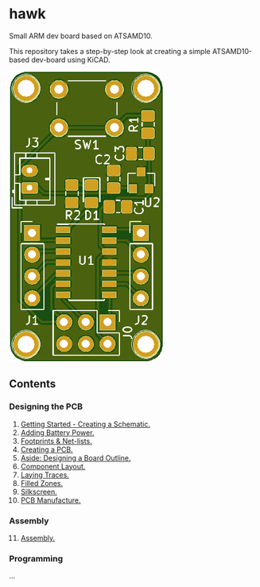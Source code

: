 # hawk
Small ARM dev board based on ATSAMD10.

This repository takes a step-by-step look at creating a simple ATSAMD10-based dev-board using KiCAD.

![Board](board.png)

## Contents

### Designing the PCB

1. [Getting Started - Creating a Schematic.](https://github.com/MalphasWats/hawk/blob/master/articles/creating-the-schematic.markdown)
2. [Adding Battery Power.](https://github.com/MalphasWats/hawk/blob/master/articles/adding-battery-power.markdown)
3. [Footprints & Net-lists.](https://github.com/MalphasWats/hawk/blob/master/articles/footprints-and-netlists.markdown)
4. [Creating a PCB.](https://github.com/MalphasWats/hawk/blob/master/articles/creating-a-pcb.markdown)
5. [Aside: Designing a Board Outline.](https://github.com/MalphasWats/hawk/blob/master/articles/designing-board-outline.markdown)
6. [Component Layout.](https://github.com/MalphasWats/hawk/blob/master/articles/component-layout.markdown)
7. [Laying Traces.](https://github.com/MalphasWats/hawk/blob/master/articles/laying-traces.markdown)
8. [Filled Zones.](https://github.com/MalphasWats/hawk/blob/master/articles/filling-zones.markdown)
9. [Silkscreen.](https://github.com/MalphasWats/hawk/blob/master/articles/silkscreen.markdown)
10. [PCB Manufacture.](https://github.com/MalphasWats/hawk/blob/master/articles/pcb-manufacture.markdown)

### Assembly
11. [Assembly.](https://github.com/MalphasWats/hawk/blob/master/articles/assembly.markdown)

### Programming

...
